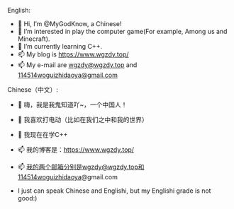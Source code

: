 English:

- 👋 Hi, I’m @MyGodKnow, a Chinese!
- 👀 I’m interested in play the computer game(For example, Among us and Minecraft).
- 🌱 I’m currently learning C++.
- 📫 My blog is https://www.wgzdy.top/
- 📫 My e-mail are wgzdy@wgzdy.top and 114514woguizhidaoya@gmail.com

Chinese（中文）:

- 👋 嗨，我是我鬼知道吖~，一个中国人！
- 👀 我喜欢打电动（比如在我们之中和我的世界）
- 🌱 我现在在学C++
- 📫 我的博客是：https://www.wgzdy.top/
- 📫 我的两个邮箱分别是wgzdy@wgzdy.top和114514woguizhidaoya@gmail.com

- I just can speak Chinese and Englishi, but my Englishi grade is not good:)
